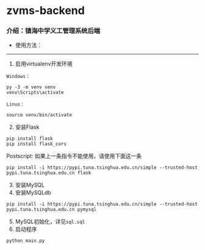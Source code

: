 ﻿# zvms-backend

### 介绍：镇海中学义工管理系统后端

* 使用方法：

-----

  1. 启用virtualenv开发环境
  ```
  Windows：
  
  py -3 -m venv venv
  venv\Scripts\activate
  
  Linux：
  
  source venv/bin/activate
  ```
  2. 安装Flask
  ```
  pip install flask
  pip install flask_cors
  ```
  Postscript: 如果上一条指令不能使用，请使用下面这一条
  ```
  pip install -i https://pypi.tuna.tsinghua.edu.cn/simple --trusted-host pypi.tuna.tsinghua.edu.cn flask
  ```
  3. 安装MySQL
  4. 安装MySQLdb
  ```
  pip install -i https://pypi.tuna.tsinghua.edu.cn/simple --trusted-host pypi.tuna.tsinghua.edu.cn pymysql
  ```
  5. MySQL初始化，详见`sql.sql`
  6. 启动程序
  ```
  python main.py
  ```